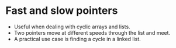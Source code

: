 # Fast and slow pointers

- Useful when dealing with cyclic arrays and lists.
- Two pointers move at different speeds through the list and meet.
- A practical use case is finding a cycle in a linked list.
